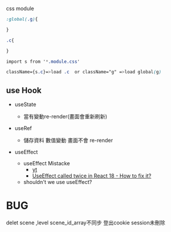 css module

```css
:global(.g){

}

.c{

}

import s from '*.module.css'

className={s.c}=>load .c  or className="g" =>load global(g)
```

## use Hook

- useState
  - 當有變動re-render(畫面會重新刷新)
  
- useRef
  - 儲存資料 數值變動 畫面不會 re-render
  
- useEffect
  - useEffect Mistacke 
    - [yt](https://www.youtube.com/results?search_query=+don%27t+use+useEffect)
    - [UseEffect called twice in React 18 - How to fix it?](https://www.youtube.com/watch?v=MXSuOR2yRvQ)
  - shouldn't we use useEffect?



# BUG 

delet scene ,level scene_id_array不同步
登出cookie session未刪除